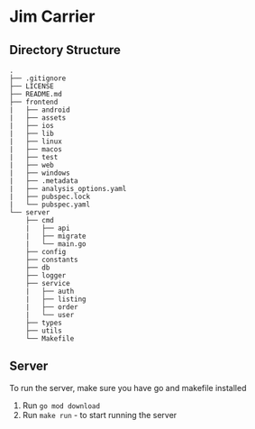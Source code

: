 # Jim Carrier

## Directory Structure
```
.
├── .gitignore
├── LICENSE
├── README.md
├── frontend
|   ├── android
|   ├── assets
|   ├── ios
|   ├── lib
|   ├── linux
|   ├── macos
|   ├── test
|   ├── web
|   ├── windows
|   ├── .metadata
|   ├── analysis_options.yaml
|   ├── pubspec.lock
|   └── pubspec.yaml
└── server
    ├── cmd
    |   ├── api
    |   ├── migrate
    |   └── main.go
    ├── config
    ├── constants
    ├── db
    ├── logger
    ├── service
    |   ├── auth
    |   ├── listing
    |   ├── order
    |   └── user
    ├── types
    ├── utils
    └── Makefile
```

## Server

To run the server, make sure you have go and makefile installed

1. Run `go mod download`
2. Run `make run` - to start running the server
